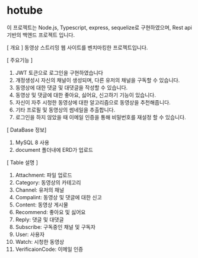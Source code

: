 # hotube

이 프로젝트는
Node.js, Typescript, express, sequelize로 구현하였으며,
Rest api 기반의 백엔드 프로젝트 입니다.

[ 개요 ]
동영상 스트리밍 웹 사이트를 벤치마킹한 프로젝트입니다.

[ 주요기능 ]
1. JWT 토큰으로 로그인을 구현하였습니다
2. 걔정생성시 자신의 채널이 생성되며, 다른 유저의 채널을 구독할 수 있습니다.
3. 동영상에 대한 댓글 및 대댓글을 작성할 수 있습니다.
4. 동영상 및 댓글에 대한 좋아요, 싫어요, 신고하기 기능이 있습니다.
5. 자신이 자주 시청한 동영상에 대한 알고리즘으로 동영상을 추천해줍니다.
6. 기타 프로필 및 동영상의 썸네일을 추출합니다.
7. 로그인을 하지 않았을 때 이메일 인증을 통해 비밀번호를 재설정 할 수 있습니다.

[ DataBase 정보] 
1. MySQL 8 사용
2. document 폴더내에 ERD가 업로드

[ Table 설명 ]
1. Attachment: 파일 업로드
2. Category: 동영상의 카테고리
3. Channel: 유저의 채널
4. Compalint: 동영상 및 댓글에 대한 신고
5. Content: 동영상 게시물
6. Recommend: 좋아요 및 싫어요
7. Reply: 댓글 및 대댓글
8. Subscribe: 구독중인 채널 및 구독자
9. User: 사용자
10. Watch: 시청한 동영상
11. VerificaionCode: 이메일 인증